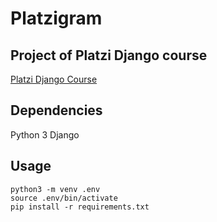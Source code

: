 # Platzigram

## Project of Platzi Django course
[Platzi Django Course](https://platzi.com/cursos/django/)

## Dependencies
Python 3
Django

## Usage
```shell
python3 -m venv .env
source .env/bin/activate
pip install -r requirements.txt
